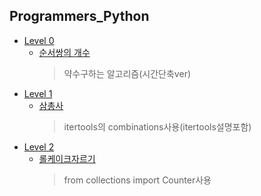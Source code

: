 ## Programmers_Python


* [Level 0](https://github.com/Yusiwon/Programmers_Python/tree/main/src/level0)
  * [순서쌍의 개수](https://github.com/Yusiwon/Programmers_Python/blob/main/src/%EC%97%B0%EC%8A%B5%EB%AC%B8%EC%A0%9C/level0/%EC%88%9C%EC%84%9C%EC%8C%8D%EC%9D%98%EA%B0%9C%EC%88%98.py)
    > 약수구하는 알고리즘(시간단축ver)
* [Level 1](https://github.com/Yusiwon/Programmers_Python/tree/main/src/level1)
  * [삼총사](https://github.com/Yusiwon/Programmers_Python/blob/4d7538c1cf7c8b7e66fb733dfb130fe3fcb91514/src/level1/%EC%82%BC%EC%B4%9D%EC%82%AC.py)
    > itertools의 combinations사용(itertools설명포함)
* [Level 2](https://github.com/Yusiwon/Programmers_Python/tree/main/src/level2)
  * [롤케이크자르기](https://github.com/Yusiwon/Programmers_Python/blob/main/src/level2/%EB%A1%A4%EC%BC%80%EC%9D%B4%ED%81%AC%EC%9E%90%EB%A5%B4%EA%B8%B0.py)
    > from collections import Counter사용
